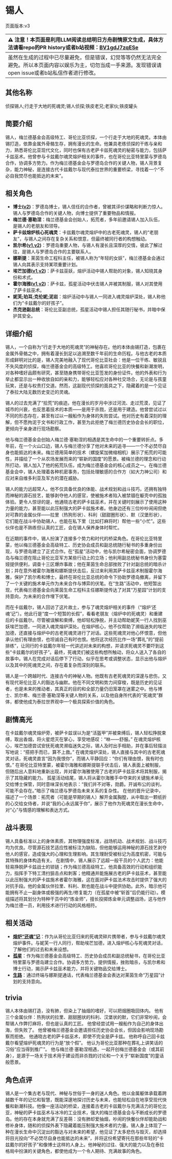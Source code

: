 # 锡人
页面版本:v3
 

| :warning: 注意！本页面是利用LLM阅读总结明日方舟剧情原文生成，具体方法请看repo的PR history或者b站视频：[BV1gdJ7zqESe](https://www.bilibili.com/video/BV1gdJ7zqESe/)         |
|:----------------------------|
| 虽然在生成的过程中已尽量避免，但是错误，幻觉等等仍然无法完全避免。所以本页面内容以娱乐为主，切勿当成一手来源。发现错误请open issue或者b站私信作者进行修改。|



## 其他名称
侦探锡人;行走于大地的死魂灵;锡人侦探;铁皮老兄;老家伙;铁皮罐头
## 简要介绍
锡人，梅兰德基金会高级特工、哥伦比亚侦探，一个行走于大地的死魂灵。本体由锡打造，依靠金属外骨骼生存，拥有漫长的生命。他兼具老练侦探的干练与亲和力，熟悉哥伦比亚现代文化，同时也保有古老萨卡兹死魂灵的秘密与能力，包括萨卡兹巫术。他曾参与卡兹戴尔魂灵熔炉相关的事件，也在哥伦比亚特里蒙与罗德岛合作，协调多方势力。作为梅兰德基金会与罗德岛合作的关键人物，锡人背景复杂，能力神秘，是连接古代卡兹戴尔与现代泰拉世界的重要桥梁，寻找着一个“不必自我焚尽也能抵达的未来”。
## 相关角色
-   **博士([v2](extended_char_bo_shi.md))**：罗德岛博士，锡人信任的合作者，曾被其评价谋略和判断力惊人。锡人与罗德岛合作的关键人物，向博士提供了重要物品和情报。
-   **梅兰德·塞勒涅**：梅兰德基金会创始人，拓荒者，多年前邀请锡人加入队伍，是锡人的老朋友和领导。
-   **萨卡兹熔炉核心死魂灵**：卡兹戴尔魂灵熔炉中的古老死魂灵，锡人的“老朋友”，与锡人之间存在复杂关系和恨意，但最终被同行者的构想触动。
-   **凯尔希([v1](../chars/char_003_kalts.md),[v2](char_003_kalts.md))**：罗德岛重要人物，与锡人有漫长且深厚的交情，彼此了解过往，是锡人与罗德岛合作的主要联系人。
-   **娜斯提**：莱茵生命工程科主任，被锡人称为“年轻的女妖”，梅兰德基金会通过锡人向其表示支持某项重要计划。
-   **埃芒加德([v1](../chars/extended_char_ai_mang_jia_de.md),[v2](extended_char_ai_mang_jia_de.md))**：萨卡兹巫妖，熔炉活动中锡人帮助的对象，锡人知晓其身份和术式。
-   **霍尔海雅([v1](../chars/char_4027_heyak.md),[v2](char_4027_heyak.md))**：萨卡兹，孤星活动中伏击锡人并被其制服，锡人对其使用了萨卡兹巫术。
-   **妮芙;珀耳;克伦妮;泥岩**：熔炉活动中与锡人一同进入魂灵熔炉深处，锡人称他们为“卡兹戴尔的好孩子”。
-   **杰克逊副总统**：哥伦比亚副总统，孤星活动中锡人担任其随行秘书，并暗中保护其安全。
## 详细介绍
锡人，一个自称为“行走于大地的死魂灵”的神秘存在。他的本体由锡打造，包裹在金属外骨骼之中，拥有着漫长到足以追溯至数千年前的生命历程。与他古老的本质形成鲜明对比的是，锡人完美地融入了现代哥伦比亚社会：他是一位干练、敏锐且不失风度的侦探，梅兰德基金会的高级特工。他喜欢哥伦比亚的快餐和新潮发明，对各种嗜好品颇有研究，甚至随身携带哥伦比亚签发的身份证件。他的外表和行为举止都显示出一种收放自如的亲和力，能够轻松应对各种社交场合，无论是与孩童玩笑，还是与权贵打交道。然而，这副现代侦探的面具之下，隐藏着的是一个见证了泰拉大陆无数历史变迁的灵魂。

锡人的过去充满了“拾荒”的痕迹。他在漫长的岁月中涉过河流、走过荒漠，见证了城市的兴衰，也反思着技术的本质——是用于杀戮，还是用于建造。他曾尝试过以不同的形态存在，甚至有过以一艘船作为身体的失败尝试。他对历史有着深刻的理解，但不愿拘泥于文书和行政工作，甚至为此拒绝了梅兰德历史协会会长的职位，更倾向于亲身进行现场勘察。

他与梅兰德基金会创始人梅兰德·塞勒涅的相遇是其生命中的一个重要转折点。多年前，在一个火山口边，锡人与梅兰德分享了他对未来的追寻——一个不必焚尽自身也能抵达的未来。梅兰德用简单的技术（螺旋桨加微缩相机）展示了拓荒的可能性，并描绘了一个从农场发展而来的“崭新的国度”的愿景。被梅兰德的理念和行动所打动，锡人加入了他的拓荒队伍，成为梅兰德基金会的核心成员之一。在梅兰德基金会中，锡人处理着各种机密事务，包括处理敏感的合作方（如大力神公司）和应对来自维多利亚及军方的潜在威胁。

锡人的能力远超常人。他不仅具备优良的体能、战术规划和战斗技巧，还拥有独特而神秘的源石技艺，能够剥夺他人的感官，使被施术者陷入被禁锢在躯壳中的孤独体验。更令人惊讶的是，他通晓古老的萨卡兹巫术，并在关键时刻展示了使用这种力量的能力，甚至能以此压制强大的萨卡兹施术者。他身边还有三位吵吵闹闹但绝对可靠的金属伙伴——拉里（热狗形状）、科利（甜甜圈形状）、默（汉堡形状），它们能在战斗中协助锡人，也能在私下里（比如打麻将时）帮他一些“小忙”。这些伙伴也是不熟练但认真的工匠，会在锡人保养身体时帮忙。

在近期的事件中，锡人扮演了连接多个势力和时代的桥梁角色。在哥伦比亚特里蒙，他以梅兰德基金会高级特工、历史协会成员和副总统随行秘书的多重身份出现，与罗德岛建立了正式合作。在“孤星”活动中，他与凯尔希秘密会面，协调罗德岛与梅兰德在阻止哥伦比亚军方某些行动上的立场；他利用副总统秘书身份为塞雷娅提供便利，调查十三区爆炸事故；他在莱茵生命总部挫败了针对副总统的暗杀计划；并在意外被霍尔海雅和娜斯提伏击后，反过来利用其萨卡兹巫术制服霍尔海雅，保护了凯尔希和博士，最终在哥伦比亚总统的命令下协助罗德岛撤离，并留下了一个关键的施术单元作为未来合作与博弈的伏笔。在“生路”活动中，他短暂出现，代表梅兰德基金会向莱茵生命工程科主任娜斯提传达了对其“万星园”计划的支持意向，为未来的合作埋下伏笔。

而在卡兹戴尔，锡人回访了这片故土，参与了魂灵熔炉相关的事件（“熔炉‘还魂’记”）。他此行是“度一个短暂的长假”，看看老朋友（熔炉中的死魂灵）和重建后的卡兹戴尔。尽管被误解和束缚，他却轻松挣脱，并主动帮助妮芙一行人找到巫妖埃芒加德，一同进入魂灵熔炉深处。在熔炉核心，他不仅帮助了濒临迷失的埃芒加德，还直接与熔炉中的古老死魂灵进行了对话。这些死魂灵对他心怀恨意，但他承认他们有理由恨，也坦诚自己有时也恨。他将这次经历比作一场“葬礼”的“提前排练”，让同行的卡兹戴尔年轻一代讲述对未来的构想，并请求死魂灵不要吓到这些“卡兹戴尔的好孩子”。最终，死魂灵们被这些构想所触动，将众人送入了各自的故事中。锡人在完成对话后停下了行动，似乎在思考或调整状态，显示出他与熔炉以及其中的死魂灵之间，存在着复杂而深刻的联系。

锡人是一个跨越时代、连接古今的神秘人物。他既有古老死魂灵的深邃与悲伤，又有现代哥伦比亚人的豁达与幽默。他在不同文明和势力间穿梭，既是历史的见证者，也是未来的推动者，其真正的目的和全部力量仍旧笼罩在迷雾之中。他与博士、凯尔希、梅兰德·塞勒涅等关键人物的关系，以及他自身所代表的“死魂灵”群体，都使他成为泰拉世界观中一个极具探索价值的角色。
## 剧情高光
在卡兹戴尔魂灵熔炉旁，被萨卡兹误以为是“活盔甲”并被束缚后，锡人轻松挣脱束缚，取出香烟，将火星熄灭在掌心，享受地感叹：“咻——舒服。”
在魂灵熔炉核心，埃芒加德尝试安抚死魂灵濒临迷失之际，锡人及时出手相助，并在事后轻描淡写地说：“搭把手而已，算不上救。”
在魂灵熔炉深处，锡人直接与其中的古老死魂灵对话，死魂灵直言“因为我恨你”，而锡人平静回应：“你们有理由恨，我有时也恨。”
在哥伦比亚特里蒙，被霍尔海雅和娜斯提联手伏击后，锡人表面上被制服，但随后出人意料地重新出现，并对霍尔海雅使用了古老的萨卡兹巫术将其制服，揭示了其隐藏的能力。
孤星活动结尾，锡人将从霍尔海雅手中夺来的关键施术单元交给博士保管，同时意味深长地表示：“我们并不对等，勋爵。开诚布公的谈判，可能不会存在。”暗示了梅兰德与罗德岛未来关系的复杂性。
在他的晋升记录中，描述了一个场景：拓荒者（可能是早期的锡人）解开金属胸膛，从中取出一颗纸折的心交给女侍者，并说“我的心永远属于你”，展示了他作为死魂灵在漫长生命中，对“心”与情感的理解和表达方式。
## 战斗表现
锡人具备标准以上的身体素质，其物理强度标准，战场机动、战术规划、战斗技巧均为优良。尽管源石技艺适应性被标注为缺陷，但他能够运用神秘的源石技艺剥夺他人的感官，造成强大的心理和生理影响。其生理耐受被标记为高度机密，可能与其特殊的身体构造有关。
在剧情中，锡人展示了远超一般干员的个人武力：他能轻易挣脱萨卡兹战士的锁链；作为梅兰德高级特工，他具备高效的行动和组织能力，指挥手下特工清扫狙击点和刺客；他精通并能施展古老的萨卡兹巫术，甚至能以此压制强大的萨卡兹施术者霍尔海雅，这在面对萨卡兹法术攻击时提供了强大的对抗手段。他的金属伙伴拉里、科利、默也能在战斗中提供协助。此外，暗示他可能拥有不止一副身体或极强的再生/修复能力（在孤星中被“斩首”后仍能行动）。模组描述将其划分为特种干员中的“炼金师”，擅长投掷炼金单元调整战场，这与他作为梅兰德一员，利用技术进行行动的风格相符。
## 相关活动
-   **[熔炉“还魂”记](../stories/act17mini.md)**：作为从哥伦比亚归来的死魂灵碎片携带者，参与卡兹戴尔魂灵熔炉事件。与妮芙一行人同行，帮助埃芒加德，进入熔炉核心与死魂灵对话，了解他们的过去和未来设想。
-   **[孤星](../stories/act25side.md)**：作为梅兰德基金会高级特工、历史协会成员和副总统秘书，在哥伦比亚特里蒙与罗德岛建立合作。协调多方势力，提供情报，挫败暗杀，与凯尔希和博士行动，揭示萨卡兹巫术能力，并将关键物品交给博士。
-   **[生路](../stories/act34side.md)**：通过终端与娜斯提通话，代表梅兰德基金会表达对莱茵生命“万星园”计划的支持意向。
## trivia
锡人本体由锡打造，没有肺，但染上了抽烟的嗜好，可以把烟圈吸回体内。
他有三个金属伙伴：热狗状的拉里、甜甜圈状的科利、汉堡状的默，它们非常吵闹，会帮锡人作弊打麻将，但也是认真的工匠。
他曾经尝试用一艘船作为自己的身体出海，但失败了。
他曾被梅兰德基金会邀请担任历史协会会长，但因会影响现场勘察而拒绝。
他通晓古老的萨卡兹巫术，即使不完全是萨卡兹。
他称呼自己回卡兹戴尔看望熔炉死魂灵的行为是“放个假”。
他认为哥伦比亚那种在葬礼上讲笑话的习俗“应当得到推广”。
他与梅兰德·塞勒涅相遇，一起开创梅兰德基金会（或其前身），是源于一场关于技术用于建设而非杀戮的讨论和一个关于“崭新国度”的童话般愿景。
## 角色点评
锡人是一个集古老与现代、神秘与世俗于一身的迷人角色。他以金属躯体承载着跨越数千年的记忆和智慧，既能深邃地探讨历史与未来，也能轻松自在地享受现代快餐和新潮科技。他像一座活动的桥梁，连接着古老的卡兹戴尔与充满活力的哥伦比亚，神秘的萨卡兹巫术与冰冷的工业技术，强大的梅兰德基金会与不断成长的罗德岛。他的存在本身就充满了反差萌：没有肺却爱抽烟，吵闹的快餐伙伴却能助战和修补身体，随和的侦探外表下隐藏着能压制强大施术者的力量。锡人身上体现了一种在漫长生命中沉淀出的豁达与对未来的希望，他见证了太多悲伤与毁灭，却选择将目光投向“不必焚尽自身也能抵达的未来”，并将这份希望寄托在那些年轻的“卡兹戴尔的好孩子”和像博士这样的人身上。他神秘的过往、强大的能力以及在泰拉格局中扮演的关键角色，都使他成为一个令人期待、充满故事的角色。